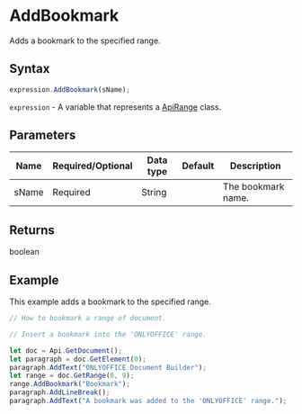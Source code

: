 # AddBookmark

Adds a bookmark to the specified range.

## Syntax

```javascript
expression.AddBookmark(sName);
```

`expression` - A variable that represents a [ApiRange](../ApiRange.md) class.

## Parameters

| **Name** | **Required/Optional** | **Data type** | **Default** | **Description** |
| ------------- | ------------- | ------------- | ------------- | ------------- |
| sName | Required | String |  | The bookmark name. |

## Returns

boolean

## Example

This example adds a bookmark to the specified range.

```javascript editor-docx
// How to bookmark a range of document.

// Insert a bookmark into the 'ONLYOFFICE' range.

let doc = Api.GetDocument();
let paragraph = doc.GetElement(0);
paragraph.AddText("ONLYOFFICE Document Builder");
let range = doc.GetRange(0, 9);
range.AddBookmark("Bookmark");
paragraph.AddLineBreak();
paragraph.AddText("A bookmark was added to the 'ONLYOFFICE' range.");
```
